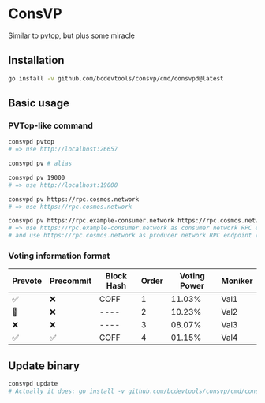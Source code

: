 # ConsVP
Similar to [pvtop](https://github.com/blockpane/pvtop), but plus some miracle

## Installation
```bash
go install -v github.com/bcdevtools/consvp/cmd/consvpd@latest
```

## Basic usage
### PVTop-like command
```bash
consvpd pvtop
# => use http://localhost:26657

consvpd pv # alias
```

```bash
consvpd pv 19000
# => use http://localhost:19000
```

```bash
consvpd pv https://rpc.cosmos.network
# => use https://rpc.cosmos.network
```

```bash
consvpd pv https://rpc.example-consumer.network https://rpc.cosmos.network
# => use https://rpc.example-consumer.network as consumer network RPC endpoint
# and use https://rpc.cosmos.network as producer network RPC endpoint (typically Cosmos Hub)
```

### Voting information format
| Prevote | Precommit | Block Hash | Order | Voting Power | Moniker |
|---------|-----------|------------|-------|--------------|---------|
| ✅       | ❌         | COFF       | 1     | 11.03%       | Val1    |
| 🤷      | ❌         | ----       | 2     | 10.23%       | Val2    |
| ❌       | ❌         | ----       | 3     | 08.07%       | Val3    |
| ✅       | ✅         | COFF       | 4     | 01.15%       | Val4    |

## Update binary
```bash
consvpd update
# Actually it does: go install -v github.com/bcdevtools/consvp/cmd/consvpd@latest
```
